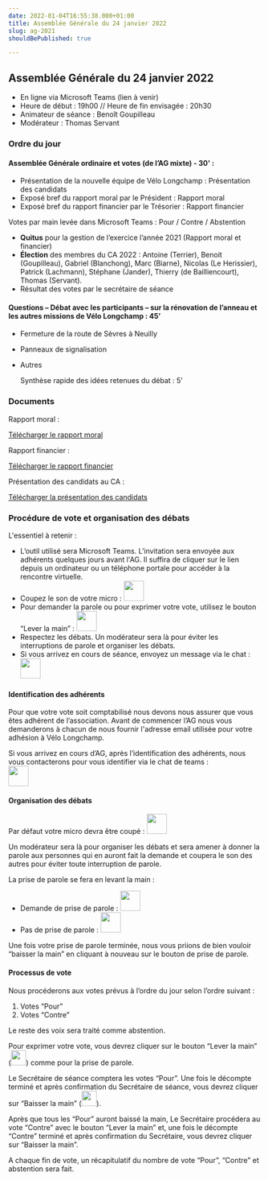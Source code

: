 ```yaml
---
date: 2022-01-04T16:55:38.000+01:00
title: Assemblée Générale du 24 janvier 2022
slug: ag-2021
shouldBePublished: true

---
```

## Assemblée Générale du 24 janvier 2022

* En ligne via Microsoft Teams (lien à venir)
* Heure de début : 19h00 // Heure de fin envisagée : 20h30
* Animateur de séance : Benoît Goupilleau
* Modérateur : Thomas Servant

### **Ordre du jour**

#### **Assemblée Générale ordinaire et votes (de l’AG mixte) - 30' :**

* Présentation de la nouvelle équipe de Vélo Longchamp : Présentation des candidats
* Exposé bref du rapport moral par le Président : Rapport moral
* Exposé bref du rapport financier par le Trésorier : Rapport financier

Votes par main levée dans Microsoft Teams : Pour / Contre / Abstention

* **Quitus** pour la gestion de l’exercice l’année 2021 (Rapport moral et financier)
* **Élection** des membres du CA 2022 : Antoine (Terrier), Benoit (Goupilleau), Gabriel (Blanchong), Marc (Biarne), Nicolas (Le Herissier), Patrick (Lachmann), Stéphane (Jander), Thierry (de Bailliencourt), Thomas (Servant).
* Résultat des votes par le secrétaire de séance

#### **Questions – Débat avec les participants – sur la rénovation de l’anneau et les autres missions de Vélo Longchamp : 45’**

* Fermeture de la route de Sèvres à Neuilly
* Panneaux de signalisation
* Autres

  Synthèse rapide des idées retenues du débat : 5’

### **Documents**

Rapport moral :

<a class="downloadButton" href="" download>Télécharger le rapport moral</a>

Rapport financier :

<a class="downloadButton" href="" download>Télécharger le rapport financier</a>

Présentation des candidats au CA :

<a class="downloadButton" href="" download>Télécharger la présentation des candidats</a>

### **Procédure de vote et organisation des débats**

L'essentiel à retenir :

* L’outil utilisé sera Microsoft Teams. L’invitation sera envoyée aux adhérents quelques jours avant l'AG. Il suffira de cliquer sur le lien depuis un ordinateur ou un téléphone portale pour accéder à la rencontre virtuelle.
* Coupez le son de votre micro : <img width="40px" src="/media/micOff.png"/>
* Pour demander la parole ou pour exprimer votre vote, utilisez le bouton “Lever la main” : <img width="40px" src="/media/hand.png"/>
* Respectez les débats. Un modérateur sera là pour éviter les interruptions de parole et organiser les débats.
* Si vous arrivez en cours de séance, envoyez un message via le chat : <img width="40px" src="/media/chat.png"/>

#### **Identification des adhérents**

Pour que votre vote soit comptabilisé nous devons nous assurer que vous êtes adhérent de l’association. Avant de commencer l’AG nous vous demanderons à chacun de nous fournir l'adresse email utilisée pour votre adhésion à Vélo Longchamp.

Si vous arrivez en cours d’AG, après l’identification des adhérents, nous vous contacterons pour vous identifier via le chat de teams : </br>
<img width="40px" src="/media/chat.png"/>

#### **Organisation des débats**

Par défaut votre micro devra être coupé : <img width="40px" src="/media/micOff.png"/>

Un modérateur sera là pour organiser les débats et sera amener à donner la parole aux personnes qui en auront fait la demande et coupera le son des autres pour éviter toute interruption de parole.

La prise de parole se fera en levant la main :

* Demande de prise de parole : <img width="40px" src="/media/handUp.png"/>
* Pas de prise de parole : <img width="40px" src="/media/hand.png"/>

Une fois votre prise de parole terminée, nous vous priions de bien vouloir “baisser la main” en cliquant à nouveau sur le bouton de prise de parole.

#### **Processus de vote**

Nous procéderons aux votes prévus à l’ordre du jour selon l’ordre suivant :

1. Votes “Pour”
2. Votes “Contre”

Le reste des voix sera traité comme abstention.

Pour exprimer votre vote, vous devrez cliquer sur le bouton “Lever la main” (<img width="30px" src="/media/handUp.png"/>) comme pour la prise de parole.

Le Secrétaire de séance comptera les votes “Pour”. Une fois le décompte terminé et après confirmation du Secrétaire de séance, vous devrez cliquer sur “Baisser la main” (<img width="30px" src="/media/hand.png"/>).

Après que tous les “Pour” auront baissé la main, Le Secrétaire procédera au vote “Contre” avec le bouton “Lever la main” et, une fois le décompte “Contre” terminé et après confirmation du Secrétaire, vous devrez cliquer sur “Baisser la main”.

A chaque fin de vote, un récapitulatif du nombre de vote “Pour”, “Contre” et abstention sera fait.